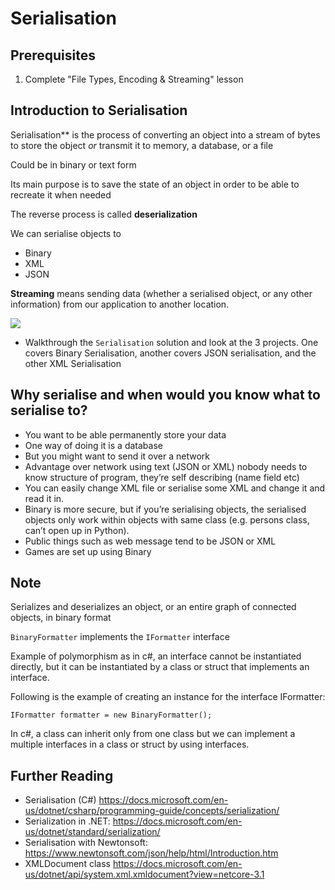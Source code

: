 # Serialisation

## Prerequisites

1. Complete "File Types, Encoding & Streaming" lesson

## Introduction to Serialisation

Serialisation** is the process of converting an object into a stream of bytes to store the object *or* transmit it to memory, a database, or a file

Could be in binary or text form

Its main purpose is to save the state of an object in order to be able to recreate it when needed

The reverse process is called **deserialization**

We can serialise objects to

- Binary
- XML
- JSON

**Streaming** means sending data (whether a serialised object, or any other information) from our application to another location.

![](https://docs.microsoft.com/en-us/dotnet/csharp/programming-guide/concepts/serialization/media/index/serialization-process.gif)



- Walkthrough the `Serialisation` solution and look at the 3 projects. One covers Binary Serialisation, another covers JSON serialisation, and the other XML Serialisation

## Why serialise and when would you know what to serialise to?

- You want to be able permanently store your data
- One way of doing it is a database
- But you might want to send it over a network
- Advantage over network using text (JSON or XML) nobody needs to know structure of program, they’re self describing (name field etc)
- You can easily change XML file or serialise some XML and change it and read it in.
- Binary is more secure, but if you’re serialising objects, the serialised objects only work within objects with same class (e.g. persons class, can’t open up in Python).
- Public things such as web message tend to be JSON or XML
- Games are set up using Binary

## Note

Serializes and deserializes an object, or an entire graph of connected objects, in binary format

`BinaryFormatter` implements the `IFormatter` interface

Example of polymorphism as in c#, an interface cannot be instantiated directly, but it can be instantiated by a class or struct that implements an interface.

Following is the example of creating an instance for the interface IFormatter:

`IFormatter formatter = new BinaryFormatter();`

In c#, a class can inherit only from one class but we can implement a multiple interfaces in a class or struct by using interfaces.

## Further Reading

- Serialisation (C#) https://docs.microsoft.com/en-us/dotnet/csharp/programming-guide/concepts/serialization/
- Serialization in .NET: https://docs.microsoft.com/en-us/dotnet/standard/serialization/
- Serialisation with Newtonsoft: https://www.newtonsoft.com/json/help/html/Introduction.htm
- XMLDocument class https://docs.microsoft.com/en-us/dotnet/api/system.xml.xmldocument?view=netcore-3.1